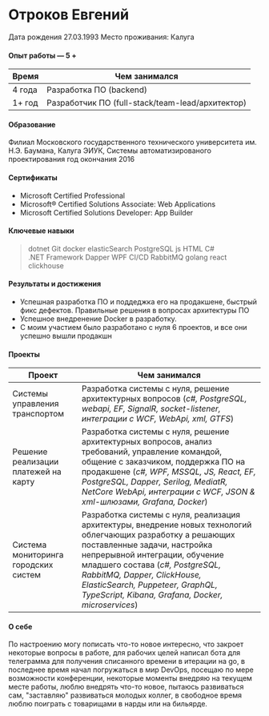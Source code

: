 # Отроков Евгений
Дата рождения 27.03.1993
Место проживания: Калуга

#### Опыт работы — 5 +

| Время  | Чем занимался| 
| ------------- | -------------| 
| 4 года  | Разработка ПО (backend)| 
| 1+ год  | Разработчик ПО (full-stack/team-lead/архитектор)| 



#### Образование
Филиал Московского государственного технического университета им. Н.Э. Баумана, Калуга
ЭИУК, Системы автоматизированого проектирования
год окончания 2016

#### Сертификаты
- Microsoft Certified Professional
- Microsoft® Certified Solutions Associate: Web Applications
- Microsoft Certified Solutions Developer: App Builder

#### Ключевые навыки
> dotnet  Git  docker  elasticSearch  PostgreSQL  js  HTML  C# .NET Framework  Dapper  WPF  CI/CD  RabbitMQ  golang  react clickhouse

#### Результаты и достижения

- Успешная разработка ПО и поддеджка его на продакшене, быстрый фикс дефектов. Правильные решения в вопросах архитектуры ПО
- Успешное внедренение Docker в разработку. 
- C моим участием было разработано с нуля 6 проектов, и все они успешно вышли продакшн

#### Проекты
| Проект  | Чем занимался| 
| ------------- | -------------| 
| Системы управления транспортом  | Разработка системы с нуля, решение архитектурных вопросов  (*c#, PostgreSQL, webapi, EF, SignalR, socket-listener, интеграции с WCF, WebApi, xml, GTFS*)|
|Решение реализации платежей на карту  | Разработка системы с нуля, решение архитектурных вопросов, анализ требований, управление командой, общение с заказчиком, поддержка ПО на продакшене  (*c#, WPF, MSSQL, JS, React,  EF, PostgreSQL, Dapper, Serilog, MediatR, NetCore WebApi, интеграции с WCF, JSON & xml-шлюзами, Grafana, Docker*)|
|Система мониторинга городских систем | Разработка системы с нуля, реализация архитектуры, внедрение новых технологий облегчающих разработку а решающих поставленные задачи, настройка непрерывной интеграции, обучение младшего состава  (*c#, PostgreSQL, RabbitMQ, Dapper, ClickHouse, ElasticSearch, Puppeteer, GraphQL, TypeScript, Kibana, Grafana, Docker, microservices*)|

#### О себе

По настроению могу пописать что-то новое интересно, что закроет некоторые вопросы в работе, для рабочих целей написал бота для телеграмма для получения списанного времени в итерации на go, в последнее время начал погружаться в мир DevOps, посещаю по мере возможности конференции, некоторые моменты внедряю на текущем месте работы, люблю внедрять что-то новое, пытаюсь развиваться сам, "заставляю" развиваться молодых коллег, в свободное время люблю поиграть с товарищами в нарды или на бильярде. 
